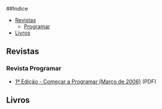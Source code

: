 ##Indice
* [Revistas](#revistas)
  * [Programar](#revista-programar)
* [Livros](#livros)

## Revistas

### Revista Programar
* [1ª Edição - Começar a Programar (Março de 2006)](http://www.revista-programar.info/?action=editions&type=viewmagazine&n=1) (PDF)

## Livros
